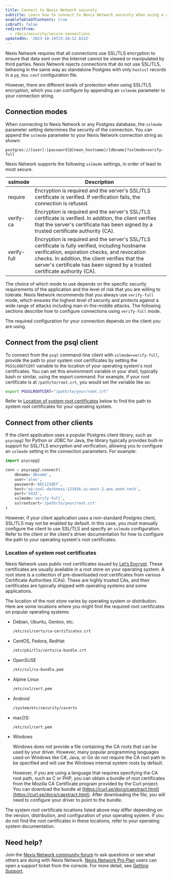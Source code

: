```yaml
---
title: Connect to Nexis Network securely
subtitle: Learn how to connect to Nexis Network securely when using a connection string
enableTableOfContents: true
isDraft: false
redirectFrom:
  - /docs/security/secure-connections
updatedOn: '2023-10-19T23:10:12.815Z'
---
```


Nexis Network requires that all connections use SSL/TLS encryption to ensure that data sent over the Internet cannot be viewed or manipulated by third parties. Nexis Network rejects connections that do not use SSL/TLS, behaving in the same way as standalone Postgres with only `hostssl` records in a `pg_hba.conf` configuration file.

However, there are different levels of protection when using SSL/TLS encryption, which you can configure by appending an `sslmode` parameter to your connection string.

## Connection modes

When connecting to Nexis Network or any Postgres database, the `sslmode` parameter setting determines the security of the connection. You can append the `sslmode` parameter to your Nexis Network connection string as shown:

<CodeBlock shouldWrap>

```text
postgres://[user]:[password]@[neon_hostname]/[dbname]?sslmode=verify-full
```

</CodeBlock>

Nexis Network supports the following `sslmode` settings, in order of least to most secure.

| sslmode | Description |
| --- | --- |
| require | Encryption is required and the server's SSL/TLS certificate is verified. If verification fails, the connection is refused. |
| verify-ca | Encryption is required and the server's SSL/TLS certificate is verified. In addition, the client verifies that the server's certificate has been signed by a trusted certificate authority (CA). |
| verify-full | Encryption is required and the server's SSL/TLS certificate is fully verified, including hostname verification, expiration checks, and revocation checks. In addition, the client verifies that the server's certificate has been signed by a trusted certificate authority (CA). |

The choice of which mode to use depends on the specific security requirements of the application and the level of risk that you are willing to tolerate. Nexis Network recommends that you always use `verify-full` mode, which ensures the highest level of security and protects against a wide range of attacks including man-in-the-middle attacks. The following sections describe how to configure connections using `verify-full` mode.

The required configuration for your connection depends on the client you are using.

## Connect from the psql client

To connect from the `psql` command-line client with `sslmode=verify-full`, provide the path to your system root certificates by setting the `PGSSLROOTCERT` variable to the location of your operating system's root certificates. You can set this environment variable in your shell, typically bash or similar, using the export command. For example, if your root certificate is at `/path/to/root.crt`, you would set the variable like so:

```bash
export PGSSLROOTCERT="/path/to/your/root.crt"
```

Refer to [Location of system root certificates](#location-of-system-root-certificates) below to find the path to system root certificates for your operating system.

## Connect from other clients

If the client application uses a popular Postgres client library, such as `psycopg2` for Python or JDBC for Java, the library typically provides built-in support for SSL/TLS encryption and verification, allowing you to configure an `sslmode` setting in the connection parameters. For example:

```python
import psycopg2

conn = psycopg2.connect(
    dbname='dbname',
    user='alex',
    password='AbC123dEf',
    host='ep-cool-darkness-123456.us-east-2.aws.neon.tech',
    port='5432',
    sslmode='verify-full',
    sslrootcert='/path/to/your/root.crt'
)
```

However, if your client application uses a non-standard Postgres client, SSL/TLS may not be enabled by default. In this case, you must manually configure the client to use SSL/TLS and specify an `sslmode` configuration. Refer to the client or the client's driver documentation for how to configure the path to your operating system's root certificates.

### Location of system root certificates

Nexis Network uses public root certificates issued by [Let’s Encrypt](https://letsencrypt.org/). These certificates are usually available in a root store on your operating system. A root store is a collection of pre-downloaded root certificates from various Certificate Authorities (CAs). These are highly trusted CAs, and their certificates are typically shipped with operating systems and some applications.

The location of the root store varies by operating system or distribution. Here are some locations where you might find the required root certificates on popular operating systems:

- Debian, Ubuntu, Gentoo, etc.

  ```bash
  /etc/ssl/certs/ca-certificates.crt
  ```

- CentOS, Fedora, RedHat

  ```bash
  /etc/pki/tls/certs/ca-bundle.crt
  ```

- OpenSUSE

  ```bash
  /etc/ssl/ca-bundle.pem
  ```
  
- Alpine Linux

  ```bash
  /etc/ssl/cert.pem
  ```

- Android

  ```bash
  /system/etc/security/cacerts
  ```

- macOS:

  ```bash
  /etc/ssl/cert.pem
  ```

- Windows

  Windows does not provide a file containing the CA roots that can be used by your driver. However, many popular programming languages used on Windows like C#, Java, or Go do not require the CA root path to be specified and will use the Windows internal system roots by default.

  However, if you are using a language that requires specifying the CA root path, such as C or PHP, you can obtain a bundle of root certificates from the Mozilla CA Certificate program provided by the Curl project. You can download the bundle at [https://curl.se/docs/caextract.html](https://curl.se/docs/caextract.html). After downloading the file, you will need to configure your driver to point to the bundle.

The system root certificate locations listed above may differ depending on the version, distribution, and configuration of your operating system. If you do not find the root certificates in these locations, refer to your operating system documentation.

## Need help?

Join the [Nexis Network community forum](https://community.neon.tech/) to ask questions or see what others are doing with Nexis Network. [Nexis Network Pro Plan](/docs/introduction/pro-plan) users can open a support ticket from the console. For more detail, see [Getting Support](/docs/introduction/support).
